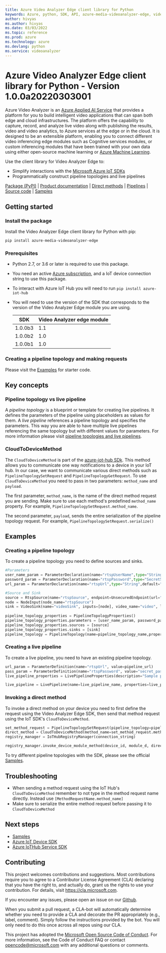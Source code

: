 ```yaml
---
title: Azure Video Analyzer Edge client library for Python
keywords: Azure, python, SDK, API, azure-media-videoanalyzer-edge, videoanalyzer
author: hivyas
ms.author: hivyas
ms.date: 03/03/2022
ms.topic: reference
ms.prod: azure
ms.technology: azure
ms.devlang: python
ms.service: videoanalyzer
---
```

# Azure Video Analyzer Edge client library for Python - Version 1.0.0a20220303001 


Azure Video Analyzer is an [Azure Applied AI Service][applied-ai-service] that provides a platform for you to build intelligent video applications that can span both edge and cloud infrastructures. The platform offers the capability to capture, record, and analyze live video along with publishing the results, video and video analytics, to Azure services at the edge or in the cloud. It is designed to be an extensible platform, enabling you to connect different video inferencing edge modules such as Cognitive services modules, or custom inferencing modules that have been trained with your own data using either open-source machine learning or [Azure Machine Learning][machine-learning].

Use the client library for Video Analyzer Edge to:

- Simplify interactions with the [Microsoft Azure IoT SDKs](https://github.com/azure/azure-iot-sdks)
- Programmatically construct pipeline topologies and live pipelines

[Package (PyPI)][package] | [Product documentation][doc_product] | [Direct methods][doc_direct_methods] | [Pipelines][doc_pipelines] | [Source code][source] | [Samples][samples]

## Getting started

### Install the package

Install the Video Analyzer Edge client library for Python with pip:

```bash
pip install azure-media-videoanalyzer-edge
```

### Prerequisites

- Python 2.7, or 3.6 or later is required to use this package.
- You need an active [Azure subscription][azure_sub], and a IoT device connection string to use this package.
- To interact with Azure IoT Hub you will need to run `pip install azure-iot-hub`
- You will need to use the version of the SDK that corresponds to the version of the Video Analyzer Edge module you are using.

    | SDK  | Video Analyzer edge module  |
    |---|---|
    | 1.0.0b3  | 1.1  |
    | 1.0.0b2  | 1.0  |
    | 1.0.0b1  | 1.0  |

### Creating a pipeline topology and making requests

Please visit the [Examples](#examples) for starter code.

## Key concepts

### Pipeline topology vs live pipeline

A _pipeline topology_ is a blueprint or template for creating live pipelines. It defines the parameters of the pipeline using placeholders as values for them. A _live pipeline_ references a pipeline topology and specifies the parameters. This way you are able to have multiple live pipelines referencing the same topology but with different values for parameters. For more information please visit [pipeline topologies and live pipelines][doc_pipelines].

### CloudToDeviceMethod

The `CloudToDeviceMethod` is part of the [azure-iot-hub SDk][iot-hub-sdk]. This method allows you to communicate one way notifications to a device in your IoT hub. In our case, we want to communicate various direct methods such as `PipelineTopologySetRequest` and `PipelineTopologyGetRequest`. To use `CloudToDeviceMethod` you need to pass in two parameters: `method_name` and `payload`.

The first parameter, `method_name`, is the name of the direct method request you are sending. Make sure to use each method's predefined `method_name` property. For example, `PipelineTopologySetRequest.method_name`.

The second parameter, `payload`, sends the entire serialization of the pipeline topology request. For example, `PipelineTopologySetRequest.serialize()`

## Examples

### Creating a pipeline topology

To create a pipeline topology you need to define sources and sinks.

```python
#Parameters
user_name_param = ParameterDeclaration(name="rtspUserName",type="String",default="testusername")
password_param = ParameterDeclaration(name="rtspPassword",type="SecretString",default="testpassword")
url_param = ParameterDeclaration(name="rtspUrl",type="String",default="rtsp://www.sample.com")

#Source and Sink
source = RtspSource(name="rtspSource", endpoint=UnsecuredEndpoint(url="${rtspUrl}",credentials=UsernamePasswordCredentials(username="${rtspUserName}",password="${rtspPassword}")))
node = NodeInput(node_name="rtspSource")
sink = VideoSink(name="videoSink", inputs=[node], video_name="video", local_media_cache_path="/var/lib/videoanalyzer/tmp/", local_media_cache_maximum_size_mi_b="1024");
    
pipeline_topology_properties = PipelineTopologyProperties()
pipeline_topology_properties.parameters = [user_name_param, password_param, url_param]
pipeline_topology_properties.sources = [source]
pipeline_topology_properties.sinks = [sink]
pipeline_topology = PipelineTopology(name=pipeline_topology_name,properties=pipeline_topology_properties)

```

### Creating a live pipeline

To create a live pipeline, you need to have an existing pipeline topology.

```python
url_param = ParameterDefinition(name="rtspUrl", value=pipeline_url)
pass_param = ParameterDefinition(name="rtspPassword", value="secret_password")
live_pipeline_properties = LivePipelineProperties(description="Sample pipeline description", topology_name=pipeline_topology_name, parameters=[url_param])

live_pipeline = LivePipeline(name=live_pipeline_name, properties=live_pipeline_properties)

```

### Invoking a direct method

To invoke a direct method on your device you need to first define the request using the Video Analyzer Edge SDK, then send that method request using the IoT SDK's `CloudToDeviceMethod`.

```python
set_method_request = PipelineTopologySetRequest(pipeline_topology=pipeline_topology)
direct_method = CloudToDeviceMethod(method_name=set_method_request.method_name, payload=set_method_request.serialize())
registry_manager = IoTHubRegistryManager(connection_string)

registry_manager.invoke_device_module_method(device_id, module_d, direct_method)
```

To try different pipeline topologies with the SDK, please see the official [Samples][samples].

## Troubleshooting

- When sending a method request using the IoT Hub's `CloudToDeviceMethod` remember to not type in the method request name directly. Instead use `[MethodRequestName.method_name]`
- Make sure to serialize the entire method request before passing it to `CloudToDeviceMethod`

## Next steps

- [Samples][samples]
- [Azure IoT Device SDK][iot-device-sdk]
- [Azure IoTHub Service SDK][iot-hub-sdk]

## Contributing

This project welcomes contributions and suggestions. Most contributions require
you to agree to a Contributor License Agreement (CLA) declaring that you have
the right to, and actually do, grant us the rights to use your contribution.
For details, visit https://cla.microsoft.com.

If you encounter any issues, please open an issue on our [Github][github-page-issues].

When you submit a pull request, a CLA-bot will automatically determine whether
you need to provide a CLA and decorate the PR appropriately (e.g., label,
comment). Simply follow the instructions provided by the bot. You will only
need to do this once across all repos using our CLA.

This project has adopted the
[Microsoft Open Source Code of Conduct][code_of_conduct]. For more information,
see the Code of Conduct FAQ or contact opencode@microsoft.com with any
additional questions or comments.

<!-- LINKS -->
[azure_cli]: https://docs.microsoft.com/cli/azure
[azure_sub]: https://azure.microsoft.com/free/

[cla]: https://cla.microsoft.com
[code_of_conduct]: https://opensource.microsoft.com/codeofconduct/
[coc_faq]: https://opensource.microsoft.com/codeofconduct/faq/
[coc_contact]: mailto:opencode@microsoft.com
[doc_pipelines]: https://go.microsoft.com/fwlink/?linkid=2162396
[package]: https://aka.ms/ava/sdk/client/python
[source]: https://github.com/Azure/azure-sdk-for-python/tree/main/sdk/videoanalyzer
[samples]: https://go.microsoft.com/fwlink/?linkid=2162278
[doc_product]: https://go.microsoft.com/fwlink/?linkid=2162396
[doc_direct_methods]: https://go.microsoft.com/fwlink/?linkid=2162396
[iot-device-sdk]: https://pypi.org/project/azure-iot-device/
[iot-hub-sdk]: https://pypi.org/project/azure-iot-hub/
[github-page-issues]: https://github.com/Azure/azure-sdk-for-python/issues
[applied-ai-service]: https://azure.microsoft.com/product-categories/applied-ai-services/#services
[machine-learning]: https://azure.microsoft.com/services/machine-learning

